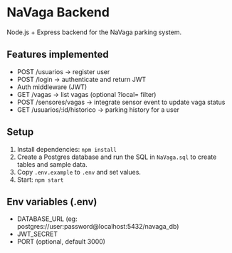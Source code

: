 # NaVaga Backend

Node.js + Express backend for the NaVaga parking system.

## Features implemented
- POST /usuarios -> register user
- POST /login -> authenticate and return JWT
- Auth middleware (JWT)
- GET /vagas -> list vagas (optional ?local= filter)
- POST /sensores/vagas -> integrate sensor event to update vaga status
- GET /usuarios/:id/historico -> parking history for a user

## Setup
1. Install dependencies: `npm install`
2. Create a Postgres database and run the SQL in `NaVaga.sql` to create tables and sample data.
3. Copy `.env.example` to `.env` and set values.
4. Start: `npm start`

## Env variables (.env)
- DATABASE_URL (eg: postgres://user:password@localhost:5432/navaga_db)
- JWT_SECRET
- PORT (optional, default 3000)

